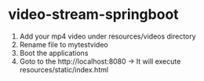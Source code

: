 # video-stream-springboot

1. Add your mp4 video under resources/videos directory
2. Rename file to mytestvideo
3. Boot the applications
4. Goto to the http://localhost:8080 -> It will execute resources/static/index.html
